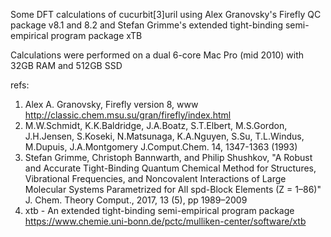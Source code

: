 Some DFT calculations of cucurbit[3]uril using Alex Granovsky's Firefly QC package v8.1 and 8.2 and Stefan Grimme's extended tight-binding semi-empirical program package xTB

Calculations were performed on a dual 6-core Mac Pro (mid 2010) with 32GB RAM and 512GB SSD

refs:

1. Alex A. Granovsky, Firefly version 8, www http://classic.chem.msu.su/gran/firefly/index.html
2. M.W.Schmidt, K.K.Baldridge, J.A.Boatz, S.T.Elbert, M.S.Gordon, J.H.Jensen, S.Koseki, N.Matsunaga, K.A.Nguyen, S.Su, T.L.Windus, M.Dupuis, J.A.Montgomery J.Comput.Chem. 14, 1347-1363 (1993)
3. Stefan Grimme, Christoph Bannwarth, and Philip Shushkov, "A Robust and Accurate Tight-Binding Quantum Chemical Method for Structures, Vibrational Frequencies, and Noncovalent Interactions of Large Molecular Systems Parametrized for All spd-Block Elements (Z = 1–86)" J. Chem. Theory Comput., 2017, 13 (5), pp 1989–2009
4. xtb - An extended tight-binding semi-empirical program package https://www.chemie.uni-bonn.de/pctc/mulliken-center/software/xtb
